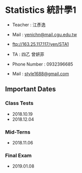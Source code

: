 # Statistics 統計學1

+ Teacher : 江彥逸
+ Mail : yenichn@mail.cgu.edu.tw
+ ftp://163.25.117.117/yen/STA1

+ TA : 四乙 曾妍菲
+ Phone Number : 0932396685
+ Mail : style1688@gmail.com



## Important Dates
### Class Tests
+ 2018.10.19
+ 2018.12.04
### Mid-Terns
+ 2018.11.06
### Final Exam
+ 2019.01.08